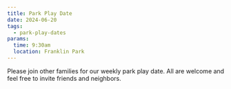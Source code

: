 ```yaml
---
title: Park Play Date
date: 2024-06-20
tags:
  - park-play-dates
params:
  time: 9:30am
  location: Franklin Park
---
```


Please join other families for our weekly park play date. All are welcome and feel free to invite friends and neighbors.
